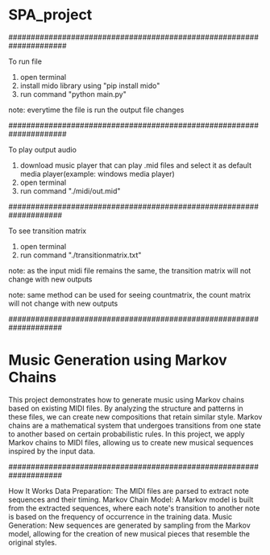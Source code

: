 # SPA_project
#####################################################################

To run file
1) open terminal
2) install mido library using "pip install mido"
2) run command "python main.py"

note: everytime the file is run the output file changes 

#####################################################################

To play output audio
1) download music player that can play .mid files and select it as default media player(example: windows media player)
2) open terminal
3) run command "./midi/out.mid"

####################################################################

To see transition matrix
1) open terminal
2) run command "./transitionmatrix.txt"

note: as the input midi file remains the same, the transition matrix will not change with new outputs

note: same method can be used for seeing countmatrix, the count matrix will not change with new outputs

####################################################################

# Music Generation using Markov Chains
This project demonstrates how to generate music using Markov chains based on existing MIDI files. By analyzing the structure and patterns in these files, we can create new compositions that retain similar style.
Markov chains are a mathematical system that undergoes transitions from one state to another based on certain probabilistic rules. In this project, we apply Markov chains to MIDI files, allowing us to create new musical sequences inspired by the input data.

####################################################################

How It Works
Data Preparation: The MIDI files are parsed to extract note sequences and their timing.
Markov Chain Model: A Markov model is built from the extracted sequences, where each note's transition to another note is based on the frequency of occurrence in the training data.
Music Generation: New sequences are generated by sampling from the Markov model, allowing for the creation of new musical pieces that resemble the original styles.

